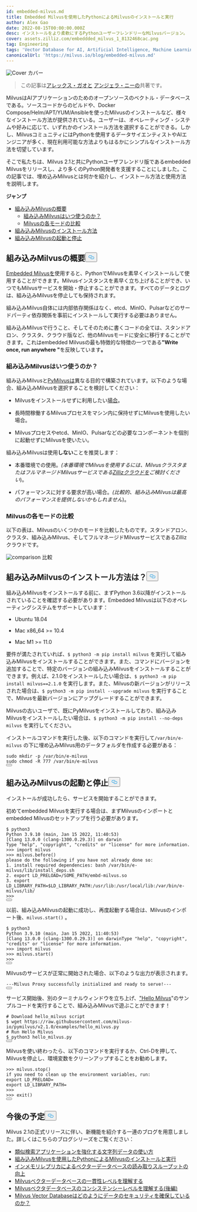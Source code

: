 ```yaml
---
id: embedded-milvus.md
title: Embedded Milvusを使用したPythonによるMilvusのインストールと実行
author: Alex Gao
date: 2022-08-15T00:00:00.000Z
desc: インストールをより柔軟にするPythonユーザーフレンドリーなMilvusバージョン。
cover: assets.zilliz.com/embeddded_milvus_1_8132468cac.png
tag: Engineering
tags: 'Vector Database for AI, Artificial Intelligence, Machine Learning'
canonicalUrl: 'https://milvus.io/blog/embedded-milvus.md'
---
```

<p>
  
   <span class="img-wrapper"> <img translate="no" src="https://assets.zilliz.com/embeddded_milvus_1_8132468cac.png" alt="Cover" class="doc-image" id="cover" />
   </span> <span class="img-wrapper"> <span>カバー</span> </span></p>
<blockquote>
<p>この記事は<a href="https://github.com/soothing-rain/">アレックス・ガオと</a> <a href="https://www.linkedin.com/in/yiyun-n-2aa713163/">アンジェラ・ニーの</a>共著です。</p>
</blockquote>
<p>MilvusはAIアプリケーションのためのオープンソースのベクトル・データベースである。ソースコードからのビルドや、Docker Compose/Helm/APT/YUM/Ansibleを使ったMilvusのインストールなど、様々なインストール方法が提供されている。ユーザーは、オペレーティング・システムや好みに応じて、いずれかのインストール方法を選択することができる。しかし、MilvusコミュニティにはPythonを使用するデータサイエンティストやAIエンジニアが多く、現在利用可能な方法よりもはるかにシンプルなインストール方法を切望しています。</p>
<p>そこで私たちは、Milvus 2.1と共にPythonユーザフレンドリ版であるembedded Milvusをリリースし、より多くのPython開発者を支援することにしました。この記事では、埋め込みMilvusとは何かを紹介し、インストール方法と使用方法を説明します。</p>
<p><strong>ジャンプ</strong></p>
<ul>
<li><a href="#An-overview-of-embedded-Milvus">組み込みMilvusの概要</a><ul>
<li><a href="#When-to-use-embedded-Milvus">組み込みMilvusはいつ使うのか？</a></li>
<li><a href="#A-comparison-of-different-modes-of-Milvus">Milvusの各モードの比較</a></li>
</ul></li>
<li><a href="#How-to-install-embedded-Milvus">組み込みMilvusのインストール方法</a></li>
<li><a href="#Start-and-stop-embedded-Milvus">組み込みMilvusの起動と停止</a></li>
</ul>
<h2 id="An-overview-of-embedded-Milvus" class="common-anchor-header">組み込みMilvusの概要<button data-href="#An-overview-of-embedded-Milvus" class="anchor-icon" translate="no">
      <svg translate="no"
        aria-hidden="true"
        focusable="false"
        height="20"
        version="1.1"
        viewBox="0 0 16 16"
        width="16"
      >
        <path
          fill="#0092E4"
          fill-rule="evenodd"
          d="M4 9h1v1H4c-1.5 0-3-1.69-3-3.5S2.55 3 4 3h4c1.45 0 3 1.69 3 3.5 0 1.41-.91 2.72-2 3.25V8.59c.58-.45 1-1.27 1-2.09C10 5.22 8.98 4 8 4H4c-.98 0-2 1.22-2 2.5S3 9 4 9zm9-3h-1v1h1c1 0 2 1.22 2 2.5S13.98 12 13 12H9c-.98 0-2-1.22-2-2.5 0-.83.42-1.64 1-2.09V6.25c-1.09.53-2 1.84-2 3.25C6 11.31 7.55 13 9 13h4c1.45 0 3-1.69 3-3.5S14.5 6 13 6z"
        ></path>
      </svg>
    </button></h2><p><a href="https://github.com/milvus-io/embd-milvus">Embedded Milvusを</a>使用すると、PythonでMilvusを素早くインストールして使用することができます。Milvusインスタンスを素早く立ち上げることができ、いつでもMilvusサービスを開始・停止することができます。すべてのデータとログは、組み込みMilvusを停止しても保持されます。</p>
<p>組み込みMilvus自体には内部依存関係はなく、etcd、MinIO、Pulsarなどのサードパーティ依存関係を事前にインストールして実行する必要はありません。</p>
<p>組み込みMilvusで行うこと、そしてそのために書くコードの全ては、スタンドアロン、クラスタ、クラウド版など、他のMilvusモードに安全に移行することができます。これはembedded Milvusの最も特徴的な特徴の一つである<strong>"Write once, run anywhere "</strong>を反映しています<strong>。</strong></p>
<h3 id="When-to-use-embedded-Milvus" class="common-anchor-header">組み込みMilvusはいつ使うのか？</h3><p>組み込みMilvusと<a href="https://milvus.io/docs/v2.1.x/install-pymilvus.md">PyMilvusは</a>異なる目的で構築されています。以下のような場合、組み込みMilvusを選択することを検討してください：</p>
<ul>
<li><p>Milvusをインストールせずに利用したい<a href="https://milvus.io/docs/v2.1.x/install_standalone-docker.md">場合</a>。</p></li>
<li><p>長時間稼働するMilvusプロセスをマシン内に保持せずにMilvusを使用したい場合。</p></li>
<li><p>Milvusプロセスやetcd、MinIO、Pulsarなどの必要なコンポーネントを個別に起動せずにMilvusを使いたい。</p></li>
</ul>
<p>組み込みMilvusは使用<strong>しない</strong>ことを推奨します：</p>
<ul>
<li><p>本番環境での使用。<em>(本番環境でMilvusを使用するには、MilvusクラスタまたはフルマネージドMilvusサービスである<a href="https://zilliz.com/cloud">Zillizクラウドを</a>ご検討ください</em>)。</p></li>
<li><p>パフォーマンスに対する要求が高い場合。<em>(比較的、組み込みMilvusは最高のパフォーマンスを提供しないかもしれません</em>)。</p></li>
</ul>
<h3 id="A-comparison-of-different-modes-of-Milvus" class="common-anchor-header">Milvusの各モードの比較</h3><p>以下の表は、Milvusのいくつかのモードを比較したものです。スタンドアロン、クラスタ、組み込みMilvus、そしてフルマネージドMilvusサービスであるZillizクラウドです。</p>
<p>
  
   <span class="img-wrapper"> <img translate="no" src="https://assets.zilliz.com/comparison_ebcd7c5b07.jpeg" alt="comparison" class="doc-image" id="comparison" />
   </span> <span class="img-wrapper"> <span>比較</span> </span></p>
<h2 id="How-to-install-embedded-Milvus" class="common-anchor-header">組み込みMilvusのインストール方法は？<button data-href="#How-to-install-embedded-Milvus" class="anchor-icon" translate="no">
      <svg translate="no"
        aria-hidden="true"
        focusable="false"
        height="20"
        version="1.1"
        viewBox="0 0 16 16"
        width="16"
      >
        <path
          fill="#0092E4"
          fill-rule="evenodd"
          d="M4 9h1v1H4c-1.5 0-3-1.69-3-3.5S2.55 3 4 3h4c1.45 0 3 1.69 3 3.5 0 1.41-.91 2.72-2 3.25V8.59c.58-.45 1-1.27 1-2.09C10 5.22 8.98 4 8 4H4c-.98 0-2 1.22-2 2.5S3 9 4 9zm9-3h-1v1h1c1 0 2 1.22 2 2.5S13.98 12 13 12H9c-.98 0-2-1.22-2-2.5 0-.83.42-1.64 1-2.09V6.25c-1.09.53-2 1.84-2 3.25C6 11.31 7.55 13 9 13h4c1.45 0 3-1.69 3-3.5S14.5 6 13 6z"
        ></path>
      </svg>
    </button></h2><p>組み込みMilvusをインストールする前に、まずPython 3.6以降がインストールされていることを確認する必要があります。Embedded Milvusは以下のオペレーティングシステムをサポートしています：</p>
<ul>
<li><p>Ubuntu 18.04</p></li>
<li><p>Mac x86_64 &gt;= 10.4</p></li>
<li><p>Mac M1 &gt;= 11.0</p></li>
</ul>
<p>要件が満たされていれば、<code translate="no">$ python3 -m pip install milvus</code> を実行して組み込みMilvusをインストールすることができます。また、コマンドにバージョンを追加することで、特定のバージョンの組み込みMilvusをインストールすることができます。例えば、2.1.0をインストールしたい場合は、<code translate="no">$ python3 -m pip install milvus==2.1.0</code> を実行します。また、Milvusの新バージョンがリリースされた場合は、<code translate="no">$ python3 -m pip install --upgrade milvus</code> を実行することで、Milvusを最新バージョンにアップグレードすることができます。</p>
<p>Milvusの古いユーザで、既にPyMilvusをインストールしており、組み込みMilvusをインストールしたい場合は、<code translate="no">$ python3 -m pip install --no-deps milvus</code> を実行してください。</p>
<p>インストールコマンドを実行した後、以下のコマンドを実行して<code translate="no">/var/bin/e-milvus</code> の下に埋め込みMilvus用のデータフォルダを作成する必要がある：</p>
<pre><code translate="no"><span class="hljs-built_in">sudo</span> <span class="hljs-built_in">mkdir</span> -p /var/bin/e-milvus
<span class="hljs-built_in">sudo</span> <span class="hljs-built_in">chmod</span> -R 777 /var/bin/e-milvus
<button class="copy-code-btn"></button></code></pre>
<h2 id="Start-and-stop-embedded-Milvus" class="common-anchor-header">組み込みMilvusの起動と停止<button data-href="#Start-and-stop-embedded-Milvus" class="anchor-icon" translate="no">
      <svg translate="no"
        aria-hidden="true"
        focusable="false"
        height="20"
        version="1.1"
        viewBox="0 0 16 16"
        width="16"
      >
        <path
          fill="#0092E4"
          fill-rule="evenodd"
          d="M4 9h1v1H4c-1.5 0-3-1.69-3-3.5S2.55 3 4 3h4c1.45 0 3 1.69 3 3.5 0 1.41-.91 2.72-2 3.25V8.59c.58-.45 1-1.27 1-2.09C10 5.22 8.98 4 8 4H4c-.98 0-2 1.22-2 2.5S3 9 4 9zm9-3h-1v1h1c1 0 2 1.22 2 2.5S13.98 12 13 12H9c-.98 0-2-1.22-2-2.5 0-.83.42-1.64 1-2.09V6.25c-1.09.53-2 1.84-2 3.25C6 11.31 7.55 13 9 13h4c1.45 0 3-1.69 3-3.5S14.5 6 13 6z"
        ></path>
      </svg>
    </button></h2><p>インストールが成功したら、サービスを開始することができます。</p>
<p>初めてembedded Milvusを実行する場合は、まずMilvusのインポートとembedded Milvusのセットアップを行う必要があります。</p>
<pre><code translate="no">$ python3
Python 3.9.10 (main, Jan 15 2022, 11:40:53)
[Clang 13.0.0 (clang-1300.0.29.3)] on darwin
Type <span class="hljs-string">&quot;help&quot;</span>, <span class="hljs-string">&quot;copyright&quot;</span>, <span class="hljs-string">&quot;credits&quot;</span> or <span class="hljs-string">&quot;license&quot;</span> <span class="hljs-keyword">for</span> more information.
&gt;&gt;&gt; import milvus
&gt;&gt;&gt; milvus.before()
please <span class="hljs-keyword">do</span> the following <span class="hljs-keyword">if</span> you have not already <span class="hljs-keyword">done</span> so:
1. install required dependencies: bash /var/bin/e-milvus/lib/install_deps.sh
2. <span class="hljs-built_in">export</span> LD_PRELOAD=/SOME_PATH/embd-milvus.so
3. <span class="hljs-built_in">export</span> LD_LIBRARY_PATH=<span class="hljs-variable">$LD_LIBRARY_PATH</span>:/usr/lib:/usr/local/lib:/var/bin/e-milvus/lib/
&gt;&gt;&gt;
<button class="copy-code-btn"></button></code></pre>
<p>以前、組み込みMilvusの起動に成功し、再度起動する場合は、Milvusのインポート後、<code translate="no">milvus.start()</code> 。</p>
<pre><code translate="no">$ python3
Python <span class="hljs-number">3.9</span><span class="hljs-number">.10</span> (main, Jan <span class="hljs-number">15</span> <span class="hljs-number">2022</span>, <span class="hljs-number">11</span>:<span class="hljs-number">40</span>:<span class="hljs-number">53</span>)
[Clang <span class="hljs-number">13.0</span><span class="hljs-number">.0</span> (clang-<span class="hljs-number">1300.0</span><span class="hljs-number">.29</span><span class="hljs-number">.3</span>)] on darwinType <span class="hljs-string">&quot;help&quot;</span>, <span class="hljs-string">&quot;copyright&quot;</span>, <span class="hljs-string">&quot;credits&quot;</span> <span class="hljs-keyword">or</span> <span class="hljs-string">&quot;license&quot;</span> <span class="hljs-keyword">for</span> more information.
<span class="hljs-meta">&gt;&gt;&gt; </span><span class="hljs-keyword">import</span> milvus
<span class="hljs-meta">&gt;&gt;&gt; </span>milvus.start()
&gt;&gt;&gt;
<button class="copy-code-btn"></button></code></pre>
<p>Milvusのサービスが正常に開始された場合、以下のような出力が表示されます。</p>
<pre><code translate="no">---<span class="hljs-title class_">Milvus</span> <span class="hljs-title class_">Proxy</span> successfully initialized and ready to serve!---
<button class="copy-code-btn"></button></code></pre>
<p>サービス開始後、別のターミナルウィンドウを立ち上げ、<a href="https://github.com/milvus-io/embd-milvus/blob/main/milvus/examples/hello_milvus.py">&quot;Hello Milvus</a>&quot;のサンプルコードを実行することで、組み込みMilvusで遊ぶことができます！</p>
<pre><code translate="no"><span class="hljs-comment"># Download hello_milvus script</span>
$ wget https://raw.githubusercontent.com/milvus-io/pymilvus/v2.1.0/examples/hello_milvus.py
<span class="hljs-comment"># Run Hello Milvus </span>
$ python3 hello_milvus.py
<button class="copy-code-btn"></button></code></pre>
<p>Milvusを使い終わったら、以下のコマンドを実行するか、Ctrl-Dを押して、Milvusを停止し、環境変数をクリーンアップすることをお勧めします。</p>
<pre><code translate="no">&gt;&gt;&gt; milvus.stop()
<span class="hljs-keyword">if</span> you need to clean up the environment variables, run:
<span class="hljs-built_in">export</span> LD_PRELOAD=
<span class="hljs-built_in">export</span> LD_LIBRARY_PATH=
&gt;&gt;&gt;
&gt;&gt;&gt; <span class="hljs-built_in">exit</span>()
<button class="copy-code-btn"></button></code></pre>
<h2 id="Whats-next" class="common-anchor-header">今後の予定<button data-href="#Whats-next" class="anchor-icon" translate="no">
      <svg translate="no"
        aria-hidden="true"
        focusable="false"
        height="20"
        version="1.1"
        viewBox="0 0 16 16"
        width="16"
      >
        <path
          fill="#0092E4"
          fill-rule="evenodd"
          d="M4 9h1v1H4c-1.5 0-3-1.69-3-3.5S2.55 3 4 3h4c1.45 0 3 1.69 3 3.5 0 1.41-.91 2.72-2 3.25V8.59c.58-.45 1-1.27 1-2.09C10 5.22 8.98 4 8 4H4c-.98 0-2 1.22-2 2.5S3 9 4 9zm9-3h-1v1h1c1 0 2 1.22 2 2.5S13.98 12 13 12H9c-.98 0-2-1.22-2-2.5 0-.83.42-1.64 1-2.09V6.25c-1.09.53-2 1.84-2 3.25C6 11.31 7.55 13 9 13h4c1.45 0 3-1.69 3-3.5S14.5 6 13 6z"
        ></path>
      </svg>
    </button></h2><p>Milvus 2.1の正式リリースに伴い、新機能を紹介する一連のブログを用意しました。詳しくはこちらのブログシリーズをご覧ください：</p>
<ul>
<li><a href="https://milvus.io/blog/2022-08-08-How-to-use-string-data-to-empower-your-similarity-search-applications.md">類似検索アプリケーションを強化する文字列データの使い方</a></li>
<li><a href="https://milvus.io/blog/embedded-milvus.md">組み込みMilvusを使用したPythonによるMilvusのインストールと実行</a></li>
<li><a href="https://milvus.io/blog/in-memory-replicas.md">インメモリレプリカによるベクターデータベースの読み取りスループットの向上</a></li>
<li><a href="https://milvus.io/blog/understanding-consistency-levels-in-the-milvus-vector-database.md">Milvusベクターデータベースの一貫性レベルを理解する</a></li>
<li><a href="https://milvus.io/blog/understanding-consistency-levels-in-the-milvus-vector-database-2.md">Milvusベクタデータベースのコンシステンシーレベルを理解する(後編)</a></li>
<li><a href="https://milvus.io/blog/data-security.md">Milvus Vector Databaseはどのようにデータのセキュリティを確保しているのか？</a></li>
</ul>
